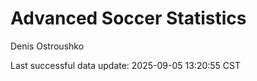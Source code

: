 # Advanced Soccer Statistics
Denis Ostroushko

<!-- gfm -->

Last successful data update: 2025-09-05 13:20:55 CST
